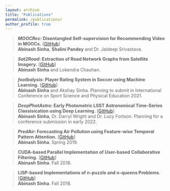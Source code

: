 ```yaml
---
layout: archive
title: "Publications"
permalink: /publications/
author_profile: true
---
```

> ***MOOCRec*: Disentangled Self-supervision for Recommending Video in MOOCs.**  [[GitHub](https://github.com/abinashsinha330/MOOCRec)]<br/>
> **Abinash Sinha**, **Shalini Pandey** and Dr. Jaideep Srivastava.

> ***Sat2Road*: Extraction of Road Network Graphs from Satellite Imagery.**  [[GitHub](https://github.com/abinashsinha330/Sat2Road)] <br/>
> **Abinash Sinha** and Lokendra Chauhan.

> ***footbalysis*: Player Rating System in Soccer using Machine Learning.** [[GitHub](https://github.com/abinashsinha330/footbalysis)]<br/>
> **Abinash Sinha** and Akshay Sinha. Planning to submit in International Conference on Sport Science and Physical Education 2021.

> ***DeepPhotAstro*: Early Photometric LSST Astronomical Time-Series Classisication using Deep Learning.** [[GitHub](https://github.com/abinashsinha330/DeepPhotAstro)]<br/>
> **Abinash Sinha**, Dr. Darryl Wright and Dr. Lucy Fortson. Planning for a conference submission in early 2022.

> ***PredAir*: Forecasting Air Pollution using Feature-wise Temporal Pattern Attention.** [[GitHub](https://github.com/abinashsinha330/Forecasting-Air-Pollution-using-Temporal-Pattern-Attention)]<br/>
> **Abinash Sinha**. Spring 2019.

> **CUDA-based Parallel Implementation of User-based Collaborative Filtering.** [[GitHub](https://github.com/abinashsinha330/CUDA-based-parallel-implementation-of-collaborative-filtering)]<br/>
> **Abinash Sinha**. Fall 2018.

> **LISP-based Implementations of n-puzzle and n-queens Problems.** [[GitHub](https://github.com/abinashsinha330/LISP-projects)]<br/>
> **Abinash Sinha**. Fall 2018.
